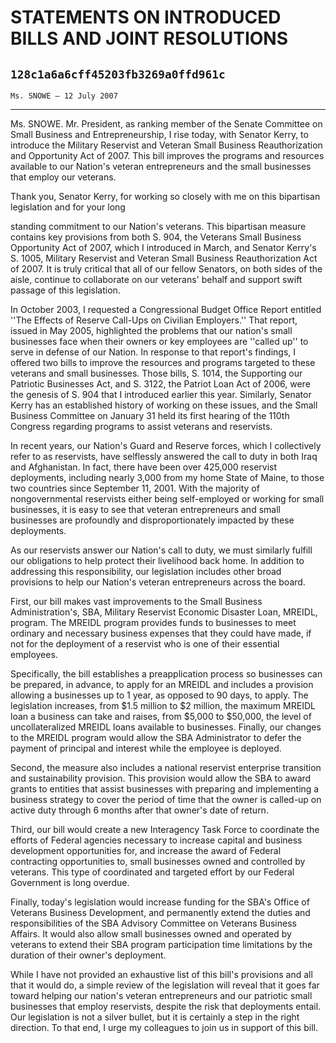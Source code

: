 # STATEMENTS ON INTRODUCED BILLS AND JOINT RESOLUTIONS
## `128c1a6a6cff45203fb3269a0ffd961c`
`Ms. SNOWE — 12 July 2007`

---


Ms. SNOWE. Mr. President, as ranking member of the Senate Committee 
on Small Business and Entrepreneurship, I rise today, with Senator 
Kerry, to introduce the Military Reservist and Veteran Small Business 
Reauthorization and Opportunity Act of 2007. This bill improves the 
programs and resources available to our Nation's veteran entrepreneurs 
and the small businesses that employ our veterans.

Thank you, Senator Kerry, for working so closely with me on this 
bipartisan legislation and for your long


standing commitment to our Nation's veterans. This bipartisan measure 
contains key provisions from both S. 904, the Veterans Small Business 
Opportunity Act of 2007, which I introduced in March, and Senator 
Kerry's S. 1005, Military Reservist and Veteran Small Business 
Reauthorization Act of 2007. It is truly critical that all of our 
fellow Senators, on both sides of the aisle, continue to collaborate on 
our veterans' behalf and support swift passage of this legislation.

In October 2003, I requested a Congressional Budget Office Report 
entitled ''The Effects of Reserve Call-Ups on Civilian Employers.'' 
That report, issued in May 2005, highlighted the problems that our 
nation's small businesses face when their owners or key employees are 
''called up'' to serve in defense of our Nation. In response to that 
report's findings, I offered two bills to improve the resources and 
programs targeted to these veterans and small businesses. Those bills, 
S. 1014, the Supporting our Patriotic Businesses Act, and S. 3122, the 
Patriot Loan Act of 2006, were the genesis of S. 904 that I introduced 
earlier this year. Similarly, Senator Kerry has an established history 
of working on these issues, and the Small Business Committee on January 
31 held its first hearing of the 110th Congress regarding programs to 
assist veterans and reservists.

In recent years, our Nation's Guard and Reserve forces, which I 
collectively refer to as reservists, have selflessly answered the call 
to duty in both Iraq and Afghanistan. In fact, there have been over 
425,000 reservist deployments, including nearly 3,000 from my home 
State of Maine, to those two countries since September 11, 2001. With 
the majority of nongovernmental reservists either being self-employed 
or working for small businesses, it is easy to see that veteran 
entrepreneurs and small businesses are profoundly and 
disproportionately impacted by these deployments.

As our reservists answer our Nation's call to duty, we must similarly 
fulfill our obligations to help protect their livelihood back home. In 
addition to addressing this responsibility, our legislation includes 
other broad provisions to help our Nation's veteran entrepreneurs 
across the board.

First, our bill makes vast improvements to the Small Business 
Administration's, SBA, Military Reservist Economic Disaster Loan, 
MREIDL, program. The MREIDL program provides funds to businesses to 
meet ordinary and necessary business expenses that they could have 
made, if not for the deployment of a reservist who is one of their 
essential employees.

Specifically, the bill establishes a preapplication process so 
businesses can be prepared, in advance, to apply for an MREIDL and 
includes a provision allowing a businesses up to 1 year, as opposed to 
90 days, to apply. The legislation increases, from $1.5 million to $2 
million, the maximum MREIDL loan a business can take and raises, from 
$5,000 to $50,000, the level of uncollateralized MREIDL loans available 
to businesses. Finally, our changes to the MREIDL program would allow 
the SBA Administrator to defer the payment of principal and interest 
while the employee is deployed.

Second, the measure also includes a national reservist enterprise 
transition and sustainability provision. This provision would allow the 
SBA to award grants to entities that assist businesses with preparing 
and implementing a business strategy to cover the period of time that 
the owner is called-up on active duty through 6 months after that 
owner's date of return.

Third, our bill would create a new Interagency Task Force to 
coordinate the efforts of Federal agencies necessary to increase 
capital and business development opportunities for, and increase the 
award of Federal contracting opportunities to, small businesses owned 
and controlled by veterans. This type of coordinated and targeted 
effort by our Federal Government is long overdue.

Finally, today's legislation would increase funding for the SBA's 
Office of Veterans Business Development, and permanently extend the 
duties and responsibilities of the SBA Advisory Committee on Veterans 
Business Affairs. It would also allow small businesses owned and 
operated by veterans to extend their SBA program participation time 
limitations by the duration of their owner's deployment.

While I have not provided an exhaustive list of this bill's 
provisions and all that it would do, a simple review of the legislation 
will reveal that it goes far toward helping our nation's veteran 
entrepreneurs and our patriotic small businesses that employ 
reservists, despite the risk that deployments entail. Our legislation 
is not a silver bullet, but it is certainly a step in the right 
direction. To that end, I urge my colleagues to join us in support of 
this bill.
